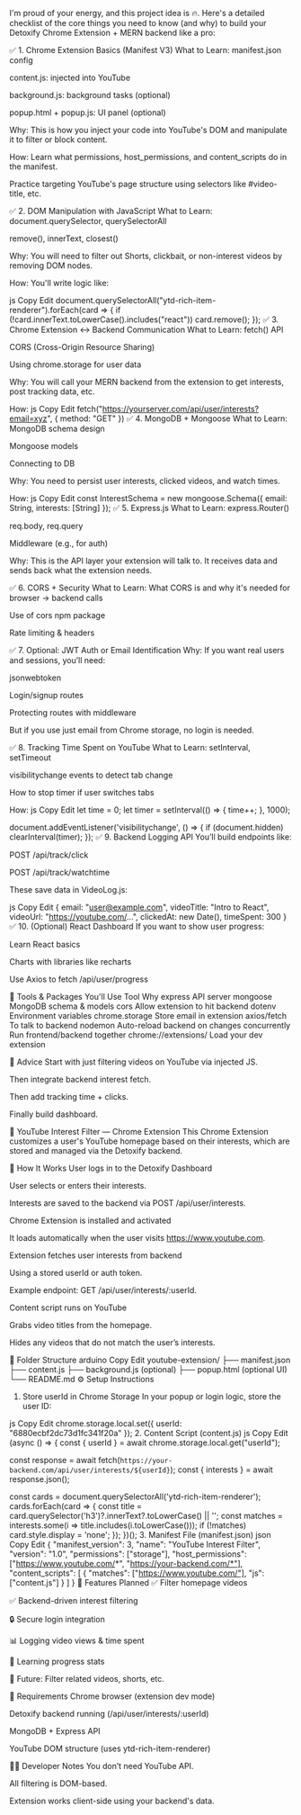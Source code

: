 I'm proud of your energy, and this project idea is 🔥. Here's a detailed checklist of the core things you need to know (and why) to build your Detoxify Chrome Extension + MERN backend like a pro:

✅ 1. Chrome Extension Basics (Manifest V3)
What to Learn:
manifest.json config

content.js: injected into YouTube

background.js: background tasks (optional)

popup.html + popup.js: UI panel (optional)

Why:
This is how you inject your code into YouTube's DOM and manipulate it to filter or block content.

How:
Learn what permissions, host_permissions, and content_scripts do in the manifest.

Practice targeting YouTube's page structure using selectors like #video-title, etc.

✅ 2. DOM Manipulation with JavaScript
What to Learn:
document.querySelector, querySelectorAll

remove(), innerText, closest()

Why:
You will need to filter out Shorts, clickbait, or non-interest videos by removing DOM nodes.

How:
You'll write logic like:

js
Copy
Edit
document.querySelectorAll("ytd-rich-item-renderer").forEach(card => {
  if (!card.innerText.toLowerCase().includes("react")) card.remove();
});
✅ 3. Chrome Extension ↔ Backend Communication
What to Learn:
fetch() API

CORS (Cross-Origin Resource Sharing)

Using chrome.storage for user data

Why:
You will call your MERN backend from the extension to get interests, post tracking data, etc.

How:
js
Copy
Edit
fetch("https://yourserver.com/api/user/interests?email=xyz", { method: "GET" })
✅ 4. MongoDB + Mongoose
What to Learn:
MongoDB schema design

Mongoose models

Connecting to DB

Why:
You need to persist user interests, clicked videos, and watch times.

How:
js
Copy
Edit
const InterestSchema = new mongoose.Schema({
  email: String,
  interests: [String]
});
✅ 5. Express.js
What to Learn:
express.Router()

req.body, req.query

Middleware (e.g., for auth)

Why:
This is the API layer your extension will talk to. It receives data and sends back what the extension needs.

✅ 6. CORS + Security
What to Learn:
What CORS is and why it's needed for browser → backend calls

Use of cors npm package

Rate limiting & headers

✅ 7. Optional: JWT Auth or Email Identification
Why:
If you want real users and sessions, you’ll need:

jsonwebtoken

Login/signup routes

Protecting routes with middleware

But if you use just email from Chrome storage, no login is needed.

✅ 8. Tracking Time Spent on YouTube
What to Learn:
setInterval, setTimeout

visibilitychange events to detect tab change

How to stop timer if user switches tabs

How:
js
Copy
Edit
let time = 0;
let timer = setInterval(() => { time++; }, 1000);

document.addEventListener('visibilitychange', () => {
  if (document.hidden) clearInterval(timer);
});
✅ 9. Backend Logging API
You’ll build endpoints like:

POST /api/track/click

POST /api/track/watchtime

These save data in VideoLog.js:

js
Copy
Edit
{
  email: "user@example.com",
  videoTitle: "Intro to React",
  videoUrl: "https://youtube.com/...",
  clickedAt: new Date(),
  timeSpent: 300
}
✅ 10. (Optional) React Dashboard
If you want to show user progress:

Learn React basics

Charts with libraries like recharts

Use Axios to fetch /api/user/progress

🚀 Tools & Packages You'll Use
Tool	Why
express	API server
mongoose	MongoDB schema & models
cors	Allow extension to hit backend
dotenv	Environment variables
chrome.storage	Store email in extension
axios/fetch	To talk to backend
nodemon	Auto-reload backend on changes
concurrently	Run frontend/backend together
chrome://extensions/	Load your dev extension

🧠 Advice
Start with just filtering videos on YouTube via injected JS.

Then integrate backend interest fetch.

Then add tracking time + clicks.

Finally build dashboard.

🧩 YouTube Interest Filter — Chrome Extension
This Chrome Extension customizes a user's YouTube homepage based on their interests, which are stored and managed via the Detoxify backend.

📌 How It Works
User logs in to the Detoxify Dashboard

User selects or enters their interests.

Interests are saved to the backend via POST /api/user/interests.

Chrome Extension is installed and activated

It loads automatically when the user visits https://www.youtube.com.

Extension fetches user interests from backend

Using a stored userId or auth token.

Example endpoint: GET /api/user/interests/:userId.

Content script runs on YouTube

Grabs video titles from the homepage.

Hides any videos that do not match the user’s interests.

📁 Folder Structure
arduino
Copy
Edit
youtube-extension/
├── manifest.json
├── content.js
├── background.js (optional)
├── popup.html (optional UI)
└── README.md
⚙️ Setup Instructions
1. Store userId in Chrome Storage
In your popup or login logic, store the user ID:

js
Copy
Edit
chrome.storage.local.set({ userId: "6880ecbf2dc73d1fc341f20a" });
2. Content Script (content.js)
js
Copy
Edit
(async () => {
  const { userId } = await chrome.storage.local.get("userId");

  const response = await fetch(`https://your-backend.com/api/user/interests/${userId}`);
  const { interests } = await response.json();

  const cards = document.querySelectorAll('ytd-rich-item-renderer');
  cards.forEach(card => {
    const title = card.querySelector('h3')?.innerText?.toLowerCase() || '';
    const matches = interests.some(i => title.includes(i.toLowerCase()));
    if (!matches) card.style.display = 'none';
  });
})();
3. Manifest File (manifest.json)
json
Copy
Edit
{
  "manifest_version": 3,
  "name": "YouTube Interest Filter",
  "version": "1.0",
  "permissions": ["storage"],
  "host_permissions": ["https://www.youtube.com/*", "https://your-backend.com/*"],
  "content_scripts": [
    {
      "matches": ["https://www.youtube.com/"],
      "js": ["content.js"]
    }
  ]
}
🚀 Features Planned
✅ Filter homepage videos

✅ Backend-driven interest filtering

🔒 Secure login integration

📊 Logging video views & time spent

🧠 Learning progress stats

🎯 Future: Filter related videos, shorts, etc.

🧠 Requirements
Chrome browser (extension dev mode)

Detoxify backend running (/api/user/interests/:userId)

MongoDB + Express API

YouTube DOM structure (uses ytd-rich-item-renderer)

👨‍💻 Developer Notes
You don’t need YouTube API.

All filtering is DOM-based.

Extension works client-side using your backend's data.

